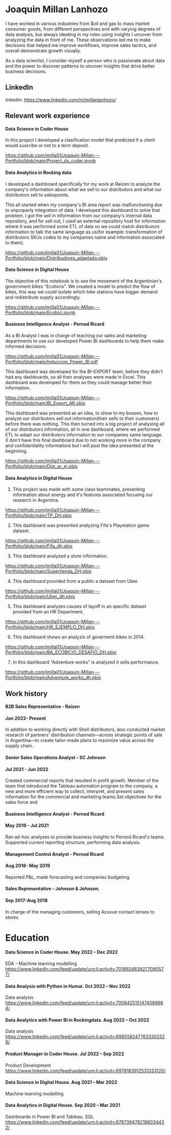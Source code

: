 # Joaquin Millan Lanhozo

I have worked in various industries from $oil and gas to mass market consumer goods, from different perspectives and with varying degrees of data analysis, but always ideating in my roles using insights I uncover from analyzing the data in front of me. These observations led me to make decisions that helped me improve workflows, improve sales tactics, and overall demonstrate growth visually.

As a data scientist, I consider myself a person who is passionate about data and the power to discover patterns to uncover insights that drive better business decisions. 



## LinkedIn

linkedin: https://www.linkedin.com/in/jmillanlanhozo/

## Relevant work experience

#### Data Science in Coder House

In this project I developed a clasification model that predicted if a client would suscribe or not to a term deposit.

https://github.com/jmilla01/Joaquin-Millan---Portfolio/blob/main/Project_ds_coder.ipynb

#### Data Analytics in Rocking data

I  developed a dashboard specifically for my work at Raizen to analyze the company's information about what we sell to our distributors and what our distributors sell to salespoints.

This all started when my company's BI area report was malfunctioning due to unproperly integration of data. I developed this dashboard to solve that problem. I got the sell in information from our company's internal data repository, and for sell out, I used an external repository host for information where it was performed some ETL of data so we could match distributors information to talk the same language as us(for example: transformation of distributors SKUs codes to my companies name and information associated to them).

https://github.com/jmilla01/Joaquin-Millan---Portfolio/blob/main/Distribudores_adaptado.pbix

#### Data Science in Digital House
The objective of this notebook is to see the movement of the Argentinian's government bikes "Ecobicis". We created a model to predict the flow of bikes, this way we could isolate which bike stations have bigger demand and redistribute supply accordingly.

https://github.com/jmilla01/Joaquin-Millan---Portfolio/blob/main/Ecobici.ipynb

#### Business Intelligence Analyst - Pernod Ricard

As a BI Analyst I was in charge of teaching our sales and marketing departments to use our developed Power BI dashboards to help them make informed decisions.

https://github.com/jmilla01/Joaquin-Millan---Portfolio/blob/main/Induccion_Power_BI.pdf

This dashboard was developed for the BI-EXPORT team, before they didn't had any dashboards, so all their analyses were made in Excel. This dashboard was developed for them so they could manage better their information.

https://github.com/jmilla01/Joaquin-Millan---Portfolio/blob/main/BI_Export_AR.pbix

This dashboard  was presented as an idea, to show to my bosses, how to analyze our distributors sell out information(their sells to their customers) before there was nothing. This then turned into a big project of analysing all of our distributors information, all in one dashboard, where we performed ETL to adapt our distributors information to our companies same language. (I don't have this final dashboard due to not working more in the company and confidentiality information) but i will post the idea presented at the beginning.

https://github.com/jmilla01/Joaquin-Millan---Portfolio/blob/main/Dist_pr_ej.pbix

#### Data Analytics in Digital House

1. This project was made with some class teammates, presenting information about energy and it's features associated focusing our research in Argentina. 

https://github.com/jmilla01/Joaquin-Millan---Portfolio/blob/main/TP_DH.pbix

2. This dashboard was presented analyzing Fifa's Playstation game dataset.

https://github.com/jmilla01/Joaquin-Millan---Portfolio/blob/main/Fifa_dh.pbix

3. This dashboard analyzed a store information.

https://github.com/jmilla01/Joaquin-Millan---Portfolio/blob/main/Supertienda_DH.pbix

4. This dashboard provided from a public a dataset from Uber.

https://github.com/jmilla01/Joaquin-Millan---Portfolio/blob/main/Uber_dh.pbix

5. This dashboard analyzes causes of layoff in an specific dataset provided from an HR Department.

https://github.com/jmilla01/Joaquin-Millan---Portfolio/blob/main/HR_EJEMPLO_DH.pbix

6. This dashboard shows an analyzis of goverment bikes in 2014.

https://github.com/jmilla01/Joaquin-Millan---Portfolio/blob/main/BA_ECOBICIO_DESAFIO_DH.pbix

7. In this dashboard "Adventure works" is analyzed  it sells performance.

https://github.com/jmilla01/Joaquin-Millan---Portfolio/blob/main/Adventure_works_dh.pbix

## Work history

#### B2B Sales Representative - Raizen
#### Jun 2022- Present

In addition to working directly with Shell distributors, also conducted market research of partners' distribution channels—across strategic points of sale in Argentina—to create tailor-made plans to maximize value across the supply chain.

#### Senior Sales Operations Analyst - SC Johnson
#### Jul 2021 - Jun 2022

Created commercial reports that resulted in profit growth. Member of the team that introduced the Tableau automation program to the company, a new and more efficient way to collect, interpret, and present sales information for the commercial and marketing teams.Set objectives for the sales force and 


#### Business Intelligence Analyst - Pernod Ricard
#### May 2019 - Jul 2021

Ran ad-hoc analyses to provide business insights to Pernod Ricard's teams. Supported current reporting structure, performing data analysis.

#### Management Control Analyst - Pernod Ricard
#### Aug 2018- May 2019

Reported P&L, made forecasting and companies budgeting. 

#### Sales Representative - Johnson & Johnson. 
#### Sep 2017-Aug 2018

In charge of the managing customers, selling Acuvue contact lenses to stores

# Education

#### Data Science in Coder House. May 2022 – Dec 2022
EDA - Machine learning modelling
https://www.linkedin.com/feed/update/urn:li:activity:7018924839277080577/

#### Data Analysis with Python in Humai. Oct 2022 – Nov 2022
Data analysis
https://www.linkedin.com/feed/update/urn:li:activity:7008425151474089984/

#### Data Analytics with Power BI in Rockingdata. Aug 2022 – Oct 2022
Data analysis
https://www.linkedin.com/feed/update/urn:li:activity:6985582477633302529/

#### Product Manager in Coder House. Jul 2022 – Sep 2022
Product Development
https://www.linkedin.com/feed/update/urn:li:activity:6978183912531333120/

#### Data Science in Digital House. Aug 2021 – Mar 2022
Machine learning modelling

#### Data Analytics in Digital House. Sep 2020 – Mar 2021
Dashboards in Power BI and Tableau. SQL
https://www.linkedin.com/feed/update/urn:li:activity:6787394782198034432/

